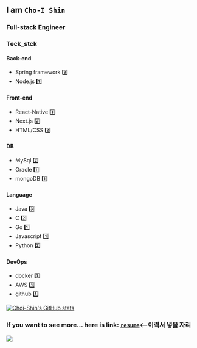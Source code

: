 ## I am `Cho-I Shin`

### Full-stack Engineer

### Teck_stck
#### Back-end

- Spring framework 3️⃣
- Node.js 1️⃣

#### Front-end

- React-Native 1️⃣
- Next.js 2️⃣
- HTML/CSS 2️⃣

#### DB

- MySql 2️⃣
- Oracle 1️⃣
- mongoDB 1️⃣

#### Language

- Java 3️⃣
- C 2️⃣
- Go 1️⃣
- Javascript 1️⃣
- Python 2️⃣

#### DevOps

- docker 1️⃣
- AWS 1️⃣
- github 1️⃣

[![Choi-Shin's GitHub stats](https://github-readme-stats.vercel.app/api?username=choi-shin)](https://github.com/anuraghazra/github-readme-stats)

### If you want to see more... here is link: [`resume`]()<--이력서 넣을 자리

<a href="https://hits.seeyoufarm.com"/><img src="https://hits.seeyoufarm.com/api/count/incr/badge.svg?url=https://github.com/Choi-Shin/"/></a>

<!--
**738/738** is a ✨ _special_ ✨ repository because its `README.md` (this file) appears on your GitHub profile.

Here are some ideas to get you started:

- 🔭 I’m currently working on ...
- 🌱 I’m currently learning ...
- 👯 I’m looking to collaborate on ...
- 🤔 I’m looking for help with ...
- 💬 Ask me about ...
- 📫 How to reach me: ...
- 😄 Pronouns: ...
- ⚡ Fun fact: ...
-->
